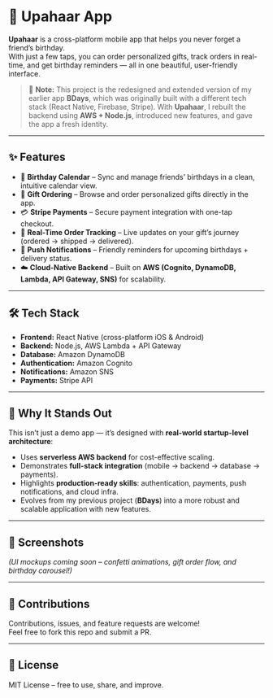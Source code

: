 # 🎉 Upahaar App

**Upahaar** is a cross-platform mobile app that helps you never forget a friend’s birthday.  
With just a few taps, you can order personalized gifts, track orders in real-time, and get birthday reminders — all in one beautiful, user-friendly interface.

> 📝 **Note:** This project is the redesigned and extended version of my earlier app **BDays**, which was originally built with a different tech stack (React Native, Firebase, Stripe). With **Upahaar**, I rebuilt the backend using **AWS + Node.js**, introduced new features, and gave the app a fresh identity.

---

## ✨ Features
- 📅 **Birthday Calendar** – Sync and manage friends’ birthdays in a clean, intuitive calendar view.  
- 🎁 **Gift Ordering** – Browse and order personalized gifts directly in the app.  
- 💳 **Stripe Payments** – Secure payment integration with one-tap checkout.  
- 🚚 **Real-Time Order Tracking** – Live updates on your gift’s journey (ordered → shipped → delivered).  
- 🔔 **Push Notifications** – Friendly reminders for upcoming birthdays + delivery status.  
- ☁️ **Cloud-Native Backend** – Built on **AWS (Cognito, DynamoDB, Lambda, API Gateway, SNS)** for scalability.  

---

## 🛠️ Tech Stack
- **Frontend:** React Native (cross-platform iOS & Android)  
- **Backend:** Node.js, AWS Lambda + API Gateway  
- **Database:** Amazon DynamoDB  
- **Authentication:** Amazon Cognito  
- **Notifications:** Amazon SNS  
- **Payments:** Stripe API  

---

## 🚀 Why It Stands Out
This isn’t just a demo app — it’s designed with **real-world startup-level architecture**:
- Uses **serverless AWS backend** for cost-effective scaling.  
- Demonstrates **full-stack integration** (mobile → backend → database → payments).  
- Highlights **production-ready skills**: authentication, payments, push notifications, and cloud infra.  
- Evolves from my previous project (**BDays**) into a more robust and scalable application with new features.  

---

## 📸 Screenshots
*(UI mockups coming soon – confetti animations, gift order flow, and birthday carousel!)*  

---

## 🤝 Contributions
Contributions, issues, and feature requests are welcome!  
Feel free to fork this repo and submit a PR.

---

## 📄 License
MIT License – free to use, share, and improve.
